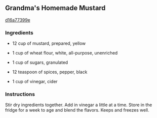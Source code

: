 ## Grandma's Homemade Mustard

[d16a77399e](http://www.food.com/recipe/grandmas-homemade-mustard-350644)

### Ingredients

 - 12 cup of mustard, prepared, yellow

 - 1 cup of wheat flour, white, all-purpose, unenriched

 - 1 cup of sugars, granulated

 - 12 teaspoon of spices, pepper, black

 - 1 cup of vinegar, cider

### Instructions

Stir dry ingredients together. Add in vinegar a little at a time. Store in the fridge for a week to age and blend the flavors. Keeps and freezes well.
